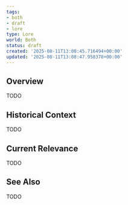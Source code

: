 ```yaml
---
tags:
- both
- draft
- lore
type: Lore
world: Both
status: draft
created: '2025-08-11T13:08:45.716494+00:00'
updated: '2025-08-11T13:08:47.958378+00:00'
---
```



## Overview

TODO
## Historical Context

TODO
## Current Relevance

TODO
## See Also

TODO

